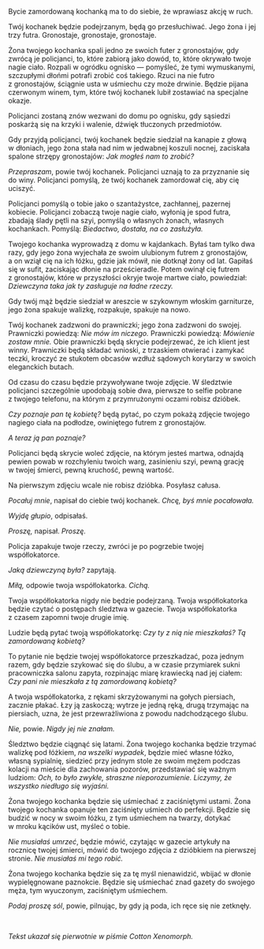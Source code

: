 Bycie zamordowaną kochanką ma to do siebie, że wprawiasz akcję w&nbsp;ruch.

Twój kochanek będzie podejrzanym, będą go przesłuchiwać. Jego żona i&nbsp;jej trzy futra. Gronostaje, gronostaje, gronostaje.

Żona twojego kochanka spali jedno ze swoich futer z&nbsp;gronostajów, gdy zwrócą je policjanci, to, które zabiorą jako dowód, to, które okrywało twoje nagie ciało. Rozpali w&nbsp;ogródku ognisko — pomyśleć, że tymi wymuskanymi, szczupłymi dłońmi potrafi zrobić coś takiego. Rzuci na nie futro z&nbsp;gronostajów, ściągnie usta w&nbsp;uśmiechu czy może drwinie. Będzie pijana czerwonym winem, tym, które twój kochanek lubił zostawiać na specjalne okazje.

Policjanci zostaną znów wezwani do domu po ognisku, gdy sąsiedzi poskarżą się na krzyki i&nbsp;walenie, dźwięk tłuczonych przedmiotów.

Gdy przyjdą policjanci, twój kochanek będzie siedział na kanapie z&nbsp;głową w&nbsp;dłoniach, jego żona stała nad nim w&nbsp;jedwabnej koszuli nocnej, zaciskała spalone strzępy gronostajów: *Jak mogłeś nam to zrobić?*

*Przepraszam*, powie twój kochanek. Policjanci uznają to za przyznanie się do winy. Policjanci pomyślą, że twój kochanek zamordował cię, aby cię uciszyć.

Policjanci pomyślą o&nbsp;tobie jako o&nbsp;szantażystce, zachłannej, pazernej kobiecie. Policjanci zobaczą twoje nagie ciało, wyłonią je spod futra, zbadają ślady pętli na szyi, pomyślą o&nbsp;własnych żonach, własnych kochankach. Pomyślą: *Biedactwo, dostała, na co zasłużyła.*

Twojego kochanka wyprowadzą z&nbsp;domu w&nbsp;kajdankach. Byłaś tam tylko dwa razy, gdy jego żona wyjechała ze swoim ulubionym futrem z&nbsp;gronostajów, a&nbsp;on wziął cię na ich łóżku, gdzie jak mówił, nie dotknął żony od lat. Gapiłaś się w&nbsp;sufit, zaciskając dłonie na prześcieradle. Potem owinął cię futrem z&nbsp;gronostajów, które w&nbsp;przyszłości okryje twoje martwe ciało, powiedział: *Dziewczyna taka jak ty zasługuje na ładne rzeczy.*

Gdy twój mąż będzie siedział w&nbsp;areszcie w&nbsp;szykownym włoskim garniturze, jego żona spakuje walizkę, rozpakuje, spakuje na nowo.

Twój kochanek zadzwoni do prawniczki; jego żona zadzwoni do swojej. Prawniczki powiedzą: *Nie mów im niczego.* Prawniczki powiedzą: *Mówienie zostaw mnie.* Obie prawniczki będą skrycie podejrzewać, że ich klient jest winny. Prawniczki będą składać wnioski, z&nbsp;trzaskiem otwierać i&nbsp;zamykać teczki, kroczyć ze stukotem obcasów wzdłuż sądowych korytarzy w&nbsp;swoich eleganckich butach.

Od czasu do czasu będzie przywoływane twoje zdjęcie. W śledztwie policjanci szczególnie upodobają sobie dwa, pierwsze to selfie pobrane z&nbsp;twojego telefonu, na którym z&nbsp;przymrużonymi oczami robisz dzióbek.

*Czy poznaje pan tę kobietę?* będą pytać, po czym pokażą zdjęcie twojego nagiego ciała na podłodze, owiniętego futrem z&nbsp;gronostajów.

*A&nbsp;teraz ją pan poznaje?*

Policjanci będą skrycie woleć zdjęcie, na którym jesteś martwa, odnajdą pewien powab w&nbsp;rozchyleniu twoich warg, zasinieniu szyi, pewną grację w&nbsp;twojej śmierci, pewną kruchość, pewną wartość.

Na pierwszym zdjęciu wcale nie robisz dzióbka. Posyłasz całusa.

*Pocałuj mnie*, napisał do ciebie twój kochanek. *Chcę, byś mnie pocałowała.*

*Wyjdę głupio*, odpisałaś.

*Proszę,* napisał. *Proszę.*

Policja zapakuje twoje rzeczy, zwróci je po pogrzebie twojej współlokatorce.

*Jaką dziewczyną była?* zapytają.

*Miłą,* odpowie twoja współlokatorka. *Cichą.*

Twoja współlokatorka nigdy nie będzie podejrzaną. Twoja współlokatorka będzie czytać o&nbsp;postępach śledztwa w&nbsp;gazecie. Twoja współlokatorka z&nbsp;czasem zapomni twoje drugie imię.

Ludzie będą pytać twoją współlokatorkę: *Czy ty z&nbsp;nią nie mieszkałaś? Tą zamordowaną kobietą?*

To pytanie nie będzie twojej współlokatorce przeszkadzać, poza jednym razem, gdy będzie szykować się do ślubu, a&nbsp;w czasie przymiarek sukni pracowniczka salonu zapyta, rozpinając miarę krawiecką nad jej ciałem: *Czy pani nie mieszkała z&nbsp;tą zamordowaną kobietą?*

A&nbsp;twoja współlokatorka, z&nbsp;rękami skrzyżowanymi na gołych piersiach, zacznie płakać. Łzy ją zaskoczą; wytrze je jedną ręką, drugą trzymając na piersiach, uzna, że jest przewrażliwiona z&nbsp;powodu nadchodzącego ślubu.

*Nie,* powie. *Nigdy jej nie znałam.*

Śledztwo będzie ciągnąć się latami. Żona twojego kochanka będzie trzymać walizkę pod łóżkiem, *na wszelki wypadek*, będzie mieć własne łóżko, własną sypialnię, siedzieć przy jednym stole ze swoim mężem podczas kolacji na mieście dla zachowania pozorów, przedstawiać się ważnym ludziom: *Och, to było zwykłe, straszne nieporozumienie. Liczymy, że wszystko niedługo się wyjaśni.*

Żona twojego kochanka będzie się uśmiechać z&nbsp;zaciśniętymi ustami. Żona twojego kochanka opanuje ten zaciśnięty uśmiech do perfekcji. Będzie się budzić w&nbsp;nocy w&nbsp;swoim łóżku, z&nbsp;tym uśmiechem na twarzy, dotykać w&nbsp;mroku kącików ust, myśleć o&nbsp;tobie.

*Nie musiałaś umrzeć*, będzie mówić, czytając w&nbsp;gazecie artykuły na rocznicę twojej śmierci, mówić do twojego zdjęcia z&nbsp;dzióbkiem na pierwszej stronie. *Nie musiałaś mi tego robić.*

Żona twojego kochanka będzie się za tę myśl nienawidzić, wbijać w&nbsp;dłonie wypielęgnowane paznokcie. Będzie się uśmiechać znad gazety do swojego męża, tym wyuczonym, zaciśniętym uśmiechem.

*Podaj proszę sól*, powie, pilnując, by gdy ją poda, ich ręce się nie zetknęły.

<br/>

*Tekst ukazał się pierwotnie w&nbsp;piśmie Cotton Xenomorph.*